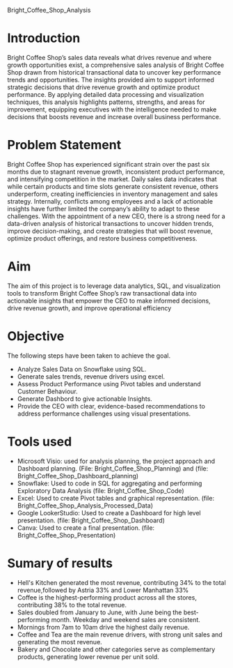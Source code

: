 Bright_Coffee_Shop_Analysis

# Introduction

Bright Coffee Shop’s sales data reveals what drives revenue and where growth opportunities exist, a comprehensive sales analysis of Bright Coffee Shop drawn from historical transactional data to uncover key performance trends and opportunities. The insights provided aim to support informed strategic decisions that drive revenue growth and optimize product performance. By applying detailed data processing and visualization techniques, this analysis highlights patterns, strengths, and areas for improvement, equipping executives with the intelligence needed to make decisions that boosts revenue and increase overall business performance.

# Problem Statement

Bright Coffee Shop has experienced significant strain over the past six months due to stagnant revenue growth, inconsistent product performance, and intensifying competition in the market. Daily sales data indicates that while certain products and time slots generate consistent revenue, others underperform, creating inefficiencies in inventory management and sales strategy. Internally, conflicts among employees and a lack of actionable insights have further limited the company’s ability to adapt to these challenges. With the appointment of a new CEO, there is a strong need for a data-driven analysis of historical transactions to uncover hidden trends, improve decision-making, and create strategies that will boost revenue, optimize product offerings, and restore business competitiveness.

# Aim

The aim of this project is to leverage data analytics, SQL, and visualization tools to transform Bright Coffee Shop’s raw transactional data into actionable insights that empower the CEO to make informed decisions, drive revenue growth, and improve operational efficiency

# Objective

The following steps have been taken to achieve the goal.
  - Analyze Sales Data on Snowflake using SQL.
  - Generate sales trends, revenue drivers using excel.
  - Assess Product Performance using Pivot tables and understand Customer Behaviour.
  - Generate Dashbord to give actionable Insights.
  - Provide the CEO with clear, evidence-based recommendations to address performance challenges using visual presentations.

# Tools used

  - Microsoft Visio: used for analysis planning, the project approach and Dashboard planning.   (File: Bright_Coffee_Shop_Planning) and
                                                                                                (file: Bright_Coffee_Shop_Dashboard_planning)
  - Snowflake: Used to code in SQL for aggregating and performing Exploratory Data Analysis     (file: Bright_Coffee_Shop_Code)
  - Excel: Used to create Pivot tables and graphical representation.                            (file: Bright_Coffee_Shop_Analysis_Processed_Data)
  - Google LookerStudio: Used to create a Dashboard for high level presentation.                (file: Bright_Coffee_Shop_Dashboard)
  - Canva: Used to create a final presentation.                                                 (file: Bright_Coffee_Shop_Presentation)

# Sumary of results

  - Hell's Kitchen generated the most revenue, contributing 34% to the total revenue,followed by Astria 33% and Lower Manhattan 33%
  - Coffee is the highest-performing product across all the stores, contributing 38% to the total revenue.
  - Sales doubled from January to June, with June being the best-performing month. Weekday and weekend sales are consistent.
  - Mornings from 7am to 10am drive the highest daily revenue.
  - Coffee and Tea are the main revenue drivers, with strong unit sales and generating the most revenue.
  - Bakery and Chocolate and other categories serve as complementary products, generating lower revenue per unit sold.
  











